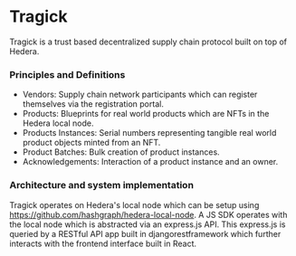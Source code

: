 # Tragick
Tragick is a trust based decentralized supply chain protocol built on top of Hedera.

### Principles and Definitions
- Vendors: Supply chain network participants which can register themselves via the registration portal.
- Products: Blueprints for real world products which are NFTs in the Hedera local node.
- Products Instances: Serial numbers representing tangible real world product objects minted from an NFT.
- Product Batches: Bulk creation of product instances.
- Acknowledgements: Interaction of a product instance and an owner.

### Architecture and system implementation
Tragick operates on Hedera's local node which can be setup using https://github.com/hashgraph/hedera-local-node.
A JS SDK operates with the local node which is abstracted via an express.js API. This express.js is queried by a RESTful API app built in djangorestframework which further interacts with the frontend interface built in React.
